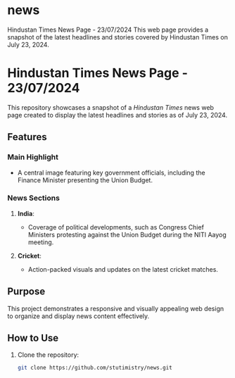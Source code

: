 # news
Hindustan Times News Page - 23/07/2024 This web page provides a snapshot of the latest headlines and stories covered by Hindustan Times on July 23, 2024.
# Hindustan Times News Page - 23/07/2024  

This repository showcases a snapshot of a *Hindustan Times* news web page created to display the latest headlines and stories as of July 23, 2024.  

## Features  

### Main Highlight  
- A central image featuring key government officials, including the Finance Minister presenting the Union Budget.  

### News Sections  
1. **India**:  
   - Coverage of political developments, such as Congress Chief Ministers protesting against the Union Budget during the NITI Aayog meeting.  

2. **Cricket**:  
   - Action-packed visuals and updates on the latest cricket matches.  

## Purpose  
This project demonstrates a responsive and visually appealing web design to organize and display news content effectively.  

## How to Use  
1. Clone the repository:  
   ```bash
   git clone https://github.com/stutimistry/news.git
